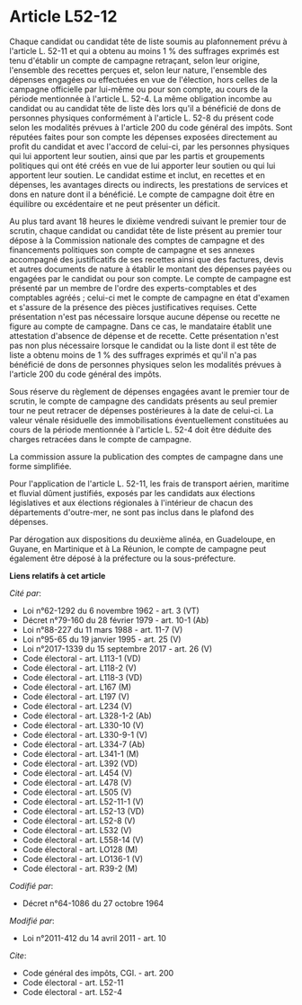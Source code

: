 # Article L52-12

Chaque candidat ou candidat tête de liste soumis au plafonnement prévu à l'article L. 52-11 et qui a obtenu au moins 1 % des
suffrages exprimés est tenu d'établir un compte de campagne retraçant, selon leur origine, l'ensemble des recettes perçues
et, selon leur nature, l'ensemble des dépenses engagées ou effectuées en vue de l'élection, hors celles de la campagne
officielle par lui-même ou pour son compte, au cours de la période mentionnée à l'article L. 52-4. La même obligation incombe
au candidat ou au candidat tête de liste dès lors qu'il a bénéficié de dons de personnes physiques conformément à l'article
L. 52-8 du présent code selon les modalités prévues à l'article 200 du code général des impôts. Sont réputées faites pour son
compte les dépenses exposées directement au profit du candidat et avec l'accord de celui-ci, par les personnes physiques qui
lui apportent leur soutien, ainsi que par les partis et groupements politiques qui ont été créés en vue de lui apporter leur
soutien ou qui lui apportent leur soutien. Le candidat estime et inclut, en recettes et en dépenses, les avantages directs ou
indirects, les prestations de services et dons en nature dont il a bénéficié. Le compte de campagne doit être en équilibre ou
excédentaire et ne peut présenter un déficit. 

Au plus tard avant 18 heures le dixième vendredi suivant le premier tour de scrutin, chaque candidat ou candidat tête de
liste présent au premier tour dépose à la Commission nationale des comptes de campagne et des financements politiques son
compte de campagne et ses annexes accompagné des justificatifs de ses recettes ainsi que des factures, devis et autres
documents de nature à établir le montant des dépenses payées ou engagées par le candidat ou pour son compte. Le compte de
campagne est présenté par un membre de l'ordre des experts-comptables et des comptables agréés ; celui-ci met le compte de
campagne en état d'examen et s'assure de la présence des pièces justificatives requises. Cette présentation n'est pas
nécessaire lorsque aucune dépense ou recette ne figure au compte de campagne. Dans ce cas, le mandataire établit une
attestation d'absence de dépense et de recette. Cette présentation n'est pas non plus nécessaire lorsque le candidat ou la
liste dont il est tête de liste a obtenu moins de 1 % des suffrages exprimés et qu'il n'a pas bénéficié de dons de personnes
physiques selon les modalités prévues à l'article 200 du code général des impôts. 

Sous réserve du règlement de dépenses engagées avant le premier tour de scrutin, le compte de campagne des candidats présents
au seul premier tour ne peut retracer de dépenses postérieures à la date de celui-ci. La valeur vénale résiduelle des
immobilisations éventuellement constituées au cours de la période mentionnée à l'article L. 52-4 doit être déduite des
charges retracées dans le compte de campagne. 

La commission assure la publication des comptes de campagne dans une forme simplifiée. 

Pour l'application de l'article L. 52-11, les frais de transport aérien, maritime et fluvial dûment justifiés, exposés par
les candidats aux élections législatives et aux élections régionales à l'intérieur de chacun des départements d'outre-mer, ne
sont pas inclus dans le plafond des dépenses. 

Par dérogation aux dispositions du deuxième alinéa, en Guadeloupe, en Guyane, en Martinique et à La Réunion, le compte de
campagne peut également être déposé à la préfecture ou la sous-préfecture.

**Liens relatifs à cet article**

_Cité par_:

  - Loi n°62-1292 du 6 novembre 1962 - art. 3 (VT)
  - Décret n°79-160 du 28 février 1979 - art. 10-1 (Ab)
  - Loi n°88-227 du 11 mars 1988 - art. 11-7 (V)
  - Loi n°95-65 du 19 janvier 1995 - art. 25 (V)
  - Loi n°2017-1339 du 15 septembre 2017 - art. 26 (V)
  - Code électoral - art. L113-1 (VD)
  - Code électoral - art. L118-2 (V)
  - Code électoral - art. L118-3 (VD)
  - Code électoral - art. L167 (M)
  - Code électoral - art. L197 (V)
  - Code électoral - art. L234 (V)
  - Code électoral - art. L328-1-2 (Ab)
  - Code électoral - art. L330-10 (V)
  - Code électoral - art. L330-9-1 (V)
  - Code électoral - art. L334-7 (Ab)
  - Code électoral - art. L341-1 (M)
  - Code électoral - art. L392 (VD)
  - Code électoral - art. L454 (V)
  - Code électoral - art. L478 (V)
  - Code électoral - art. L505 (V)
  - Code électoral - art. L52-11-1 (V)
  - Code électoral - art. L52-13 (VD)
  - Code électoral - art. L52-8 (V)
  - Code électoral - art. L532 (V)
  - Code électoral - art. L558-14 (V)
  - Code électoral - art. LO128 (M)
  - Code électoral - art. LO136-1 (V)
  - Code électoral - art. R39-2 (M)

_Codifié par_:

  - Décret n°64-1086 du 27 octobre 1964

_Modifié par_:

  - Loi n°2011-412 du 14 avril 2011 - art. 10

_Cite_:

  - Code général des impôts, CGI. - art. 200
  - Code électoral - art. L52-11
  - Code électoral - art. L52-4

